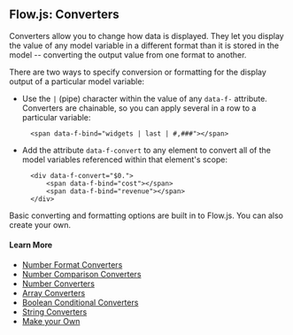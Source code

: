 ## Flow.js: Converters


Converters allow you to change how data is displayed. They let you display the value of any model variable in a different format than it is stored in the model -- converting the output value from one format to another.

There are two ways to specify conversion or formatting for the display output of a particular model variable:

* Use the `|` (pipe) character within the value of any `data-f-` attribute. Converters are chainable, so you can apply several in a row to a particular variable:
        
        <span data-f-bind="widgets | last | #,###"></span>
    
* Add the attribute `data-f-convert` to any element to convert all of the model variables referenced within that element's scope:

        <div data-f-convert="$0.">
            <span data-f-bind="cost"></span>
            <span data-f-bind="revenue"></span>
        </div>

Basic converting and formatting options are built in to Flow.js. You can also create your own.


#### Learn More

* [Number Format Converters](../generated/converters/numberformat-converter/)
* [Number Comparison Converters](../generated/converters/number-compare-converter/)
* [Number Converters](../generated/converters/number-converter/)
* [Array Converters](../generated/converters/array-converter/)
* [Boolean Conditional Converters](../generated/converters/bool-conditional-converter/)
* [String Converters](../generated/converters/string-converter/)
* [Make your Own](../generated/converters/converter-manager/)
